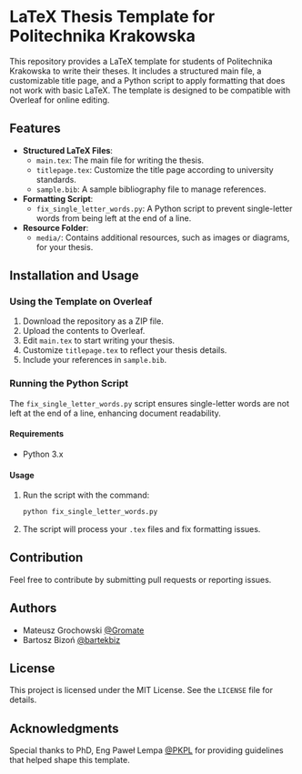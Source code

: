 # LaTeX Thesis Template for Politechnika Krakowska

This repository provides a LaTeX template for students of Politechnika Krakowska to write their theses. It includes a structured main file, a customizable title page, and a Python script to apply formatting that does not work with basic LaTeX. The template is designed to be compatible with Overleaf for online editing.

## Features

- **Structured LaTeX Files**:
  - `main.tex`: The main file for writing the thesis.
  - `titlepage.tex`: Customize the title page according to university standards.
  - `sample.bib`: A sample bibliography file to manage references.
- **Formatting Script**:
  - `fix_single_letter_words.py`: A Python script to prevent single-letter words from being left at the end of a line.
- **Resource Folder**:
  - `media/`: Contains additional resources, such as images or diagrams, for your thesis.

## Installation and Usage

### Using the Template on Overleaf
1. Download the repository as a ZIP file.
2. Upload the contents to Overleaf.
3. Edit `main.tex` to start writing your thesis.
4. Customize `titlepage.tex` to reflect your thesis details.
5. Include your references in `sample.bib`.

### Running the Python Script
The `fix_single_letter_words.py` script ensures single-letter words are not left at the end of a line, enhancing document readability.

#### Requirements
- Python 3.x

#### Usage
1. Run the script with the command:
   ```bash
   python fix_single_letter_words.py
   ```
2. The script will process your `.tex` files and fix formatting issues.

## Contribution
Feel free to contribute by submitting pull requests or reporting issues.

## Authors
- Mateusz Grochowski [@Gromate](https://github.com/Gromate)
- Bartosz Bizoń [@bartekbiz](https://github.com/bartekbiz)

## License
This project is licensed under the MIT License. See the `LICENSE` file for details.

## Acknowledgments
Special thanks to PhD, Eng Paweł Lempa [@PKPL](https://github.com/PKPL) for providing guidelines that helped shape this template.
